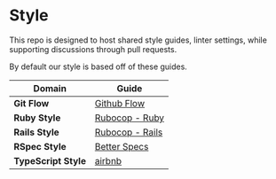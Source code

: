# Style

This repo is designed to host shared style guides, linter settings, while supporting discussions through pull requests.

By default our style is based off of these guides.

| Domain               | Guide                                                            |
| -------------------- | ---------------------------------------------------------------- |
| **Git Flow**         | [Github Flow](https://guides.github.com/introduction/flow/)      |
| **Ruby Style**       | [Rubocop - Ruby](https://rubystyle.guide/)                       |
| **Rails Style**      | [Rubocop - Rails](https://rails.rubystyle.guide/)                |
| **RSpec Style**      | [Better Specs](https://www.betterspecs.org/)                     |
| **TypeScript Style** | [airbnb](https://github.com/airbnb/javascript/tree/master/react) |
